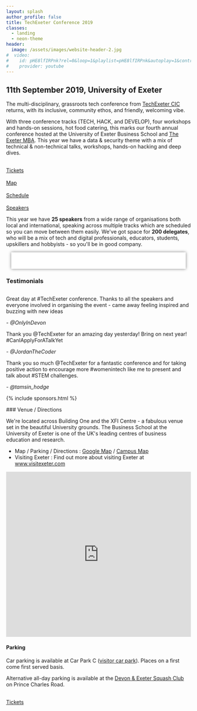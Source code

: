 ```yaml
---
layout: splash
author_profile: false
title: TechExeter Conference 2019 
classes:
  - landing
  - neon-theme
header:
  image: /assets/images/website-header-2.jpg
#  video:
#    id: pHE8lfIRPnk?rel=0&loop=1&playlist=pHE8lfIRPnk&autoplay=1&controls=0&showinfo=0&iv_load_policy=3&modestbranding=1&wmode=transparent&playsinline=1&disablekb=1&enablejsapi=1
#    provider: youtube
---
```


## 11th September 2019, University of Exeter
The multi-disciplinary, grassroots tech conference from <a href="/about">TechExeter CIC</a> returns, with its inclusive, community ethos, and friendly, welcoming vibe.

<div class="hacker">
  <div class="container">
  <div id="hackertext" class="text"></div>
  </div>
</div>

With three conference tracks (TECH, HACK, and DEVELOP), four workshops and hands-on sessions, hot food catering, this marks our fourth annual conference hosted at the University of Exeter Business School and <a href="https://business-school.exeter.ac.uk/study/masters/mba/">The Exeter MBA</a>.  This year we have a data &amp; security theme with a mix of technical &amp; non-technical talks, workshops, hands-on hacking and deep dives.


<div class="action-buttons">
  <div class="action-button">
    <a href="/tickets" class="btn btn--primary btn--x-large"><i class="fas fa-ticket-alt"></i><br/>Tickets</a>
  </div>
  <div class="action-button">
    <a  class="btn btn--primary btn--x-large" href="https://www.google.com/maps/d/viewer?mid=1XhJGsiMwEeAtYzU2mLxjVrvGgi1kNBPF&hl=en&usp=sharing" target="_blank"><i class="fas fa-map-marked"></i><br/> Map</a>
  </div>
  <div class="action-button">
    <a href="/schedule" class="btn btn--primary btn--x-large"><i class="far fa-calendar-alt"></i><br/>Schedule</a>
  </div>
  <div class="action-button">
    <a href="/speakers" class="btn btn--primary btn--x-large" ><i class="fas fa-user"></i><br/>Speakers</a>
  </div>
  <!--
  <div class="action-button">
    <a href="/sponsor" class="btn btn--primary btn--x-large"><i class="fas fa-ribbon"></i><br/>Sponsor</a>
  </div>
  -->
</div>

<script>

  const phrases = [
    '11th September 2019',
    'TECH',
    'HACK',
    'DEVELOP',
    '',
    'Neo, there\'s a difference',
    'between knowing the path',
    'and walking the path',
    '',
  ]
  
  const el = document.querySelector('#hackertext')
  const fx = new TextScramble(el)
  
  let counter = 0
  const next = () => {
    fx.setText(phrases[counter]).then(() => {
      setTimeout(next, 1000)
    })
    counter = (counter + 1) % phrases.length
  }
  
  next()
</script>


This year we have <strong>25 speakers</strong> from a wide range of organisations both local and international, speaking across multiple tracks which are scheduled so you can move between them easily. We've got space for <strong>200 delegates</strong>, who will be a mix of tech and digital professionals, educators, students, upskillers and hobbyists - so you'll be in good company.

<div style="background:#fff; padding:1em; margin:1em;box-shadow: gray 0px 0px 8px;margin-bottom:1em;" class="grid-4col">
  <img src="/assets/images/company-logos/3b-data-security-white.gif" class="el-image" alt=""/>        
  <img src="/assets/images/company-logos/adarga-white.gif" class="el-image" alt=""/>       
  <img src="/assets/images/company-logos/food-standards-agency.gif" class="el-image" alt=""/>     
  <img src="/assets/images/company-logos/hacker-house-white.gif" class="el-image" alt=""/>        
  <img src="/assets/images/company-logos/ibm.gif" class="el-image" alt=""/>        
  <img src="/assets/images/company-logos/krowdthink-white.gif" class="el-image" alt=""/>       
  <img src="/assets/images/company-logos/ncc-group.gif" class="el-image" alt=""/>        
  <img src="/assets/images/company-logos/nexus-mods-white.gif" class="el-image" alt=""/>        
  <img src="/assets/images/company-logos/regional-cyber-crime-unit-white.gif" class="el-image" alt=""/>        
  <img src="/assets/images/company-logos/securious-white.gif" class="el-image" alt=""/> 
  <img src="/assets/images/company-logos/software-solved-white.gif" class="el-image" alt=""/>        
  <img src="/assets/images/company-logos/source-code-control-white.gif" class="el-image" alt=""/>        
  <img src="/assets/images/company-logos/sparx.gif" class="el-image" alt=""/>        
  <img src="/assets/images/company-logos/spirent.gif" class="el-image" alt=""/>        
  <img src="/assets/images/company-logos/story-stream-white.gif" class="el-image" alt=""/>     
  <img src="/assets/images/company-logos/tech-nation-white.gif" class="el-image" alt=""/>     
  <img src="/assets/images/company-logos/titania.gif" class="el-image" alt=""/>          
  <img src="/assets/images/company-logos/ukho-white.gif" class="el-image" alt=""/>       
  <img src="/assets/images/company-logos/uoe-white.gif" class="el-image" alt=""/>       
</div>

### Testimonials

<img src="/assets/images/gathering-1.jpg" class="el-image" alt=""/>     

<div class="grid-3col testimonials">
  <div class="notice--info">
  <p>Great day at #TechExeter conference. Thanks to all the speakers and everyone involved in organising the event - came away feeling inspired and buzzing with new ideas</p>
  <p><em>- @OnlyInDevon</em></p>
  </div>
  <div class="notice--info">
  <p>Thank you @TechExeter for an amazing day yesterday! Bring on next year! #CanIApplyForATalkYet</p>
  <p><em>- @JordanTheCoder</em></p>
  </div>
  <div class="notice--info">
  <p>Thank you so much @TechExeter for a fantastic conference and for taking positive action to encourage more #womenintech like me to present and talk about #STEM challenges.</p>
  <p><em>- @tamsin_hodge</em></p>
  </div>
</div>

{% include sponsors.html %}

<div id="venue"></div>
### Venue / Directions
   

We're located across Building One and the XFI Centre - a fabulous venue set in the beautiful University grounds. The Business School at the University of Exeter is one of the UK's leading centres of business education and research.

* Map / Parking / Directions : <a href="https://www.google.com/maps/d/viewer?mid=1XhJGsiMwEeAtYzU2mLxjVrvGgi1kNBPF&hl=en&usp=sharing" target="_blank">Google Map</a> / <a href="/assets/images/campus_map_techexeter.png" target="_blank">Campus Map</a>
* Visiting Exeter : Find out more about visiting Exeter at <a href="https://www.visitexeter.com/" target="_blank" rel="nofollow noopener">www.visitexeter.com</a>

<!--
<iframe src="https://www.google.com/maps/embed?pb=!1m14!1m8!1m3!1d323217.8869494084!2d-3.529957!3d50.735897!3m2!1i1024!2i768!4f13.1!3m3!1m2!1s0x486da443c2591225%3A0xec7a55c9956b4bd7!2sXFi+Building%2C+Exeter+EX4+4ST!5e0!3m2!1sen!2suk!4v1563888754741!5m2!1sen!2suk" width="100%" height="450" frameborder="0" style="border:0" allowfullscreen></iframe>
-->

<iframe src="https://www.google.com/maps/d/embed?mid=1XhJGsiMwEeAtYzU2mLxjVrvGgi1kNBPF&hl=en"  width="100%" height="450" frameborder="0" style="border:0" allowfullscreen></iframe>

#### Parking

Car parking is available at Car Park C (<a href="https://www.google.com/maps/d/viewer?mid=1XhJGsiMwEeAtYzU2mLxjVrvGgi1kNBPF&hl=en&usp=sharing" target="_blank">visitor car park</a>). Places on a first come first served basis. 

Alternative all-day parking is available at the <a href="https://goo.gl/maps/YmtXn5QaZAka7QtT9" target="_blank" rel="nofollow noopener">Devon & Exeter Squash Club</a> on Prince Charles Road.

<div class="action-buttons">
  <div class="action-button">
    <a href="/tickets" class="btn btn--primary btn--x-large"><i class="fas fa-ticket-alt"></i><br/>Tickets</a>
  </div>
</div>
